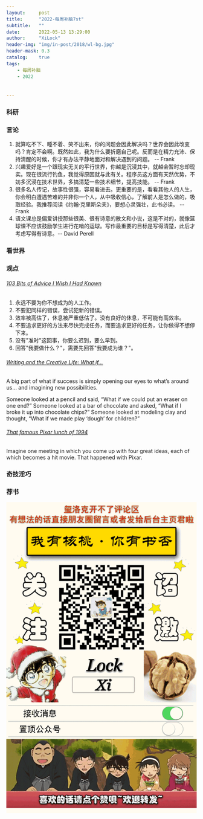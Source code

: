 ```yaml
---
layout:     post
title:      "2022-每周补脑7st"
subtitle:   ""
date:       2022-05-13 13:29:00
author:     "XiLock"
header-img: "img/in-post/2018/wl-bg.jpg"
header-mask: 0.3
catalog:    true
tags:
    - 每周补脑
    - 2022


---
```


### 科研

### 言论
1. 就算吃不下、睡不着、笑不出来，你的问题会因此解决吗？世界会因此改变吗？肯定不会啊。既然如此，我为什么要折磨自己呢。反而是在精力充沛、保持清醒的时候，你才有办法平静地面对和解决遇到的问题。 -- Frank
1. 兴趣爱好是一个跟现实无关的平行世界，你越是沉浸其中，就越会暂时忘却现实。现在很流行钓鱼，我觉得原因就与此有关。程序员这方面有天然优势，不妨多沉浸在技术世界，多搞清楚一些技术细节，提高技能。 -- Frank
1. 很多名人传记，故事性很强，容易看进去。更重要的是，看看其他人的人生，你会明白遭遇苦难的并非你一个人，从中吸收信心，了解前人是怎么做的，吸取经验。我推荐阅读《约翰·克里斯朵夫》，要想心灵强壮，此书必读。 -- Frank
1. 语文课总是偏爱讲授那些很美、很有诗意的散文和小说，这是不对的，就像篮球课不应该鼓励学生进行花哨的运球。写作最重要的目标是写得清楚，此后才考虑写得有诗意。-- David Perell

### 看世界

### 观点
###### [103 Bits of Advice I Wish I Had Known](https://kk.org/thetechnium/103-bits-of-advice-i-wish-i-had-known/)
1. 永远不要为你不想成为的人工作。
2. 不要犯同样的错误，尝试犯新的错误。
3. 效率被高估了，休息被严重低估了。没有良好的休息，不可能有高效率。
4. 不要追求更好的方法来尽快完成任务，而要追求更好的任务，让你做得不想停下来。
5. 没有"准时"这回事，你要么迟到，要么早到。
6. 回答"我要做什么？"，需要先回答"我要成为谁？"。

###### [Writing and the Creative Life: What if…](https://scottdistillery.medium.com/writing-and-the-creative-life-what-if-683f80a5f04f)
A big part of what if success is simply opening our eyes to what’s around us… and imagining new possibilities.

Someone looked at a pencil and said, “What if we could put an eraser on one end?” Someone looked at a bar of chocolate and asked, “What if I broke it up into chocolate chips?” Someone looked at modeling clay and thought, “What if we made play ‘dough’ for children?”

###### [That famous Pixar lunch of 1994](https://gointothestory.blcklst.com/that-famous-pixar-lunch-of-1994-2200a9f68afd)
Imagine one meeting in which you come up with four great ideas, each of which becomes a hit movie. That happened with Pixar. 

### 奇技淫巧

### 荐书


![](/img/wc-tail.GIF)

